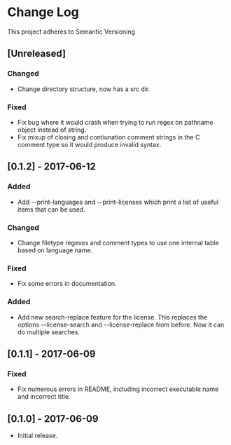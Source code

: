 # Change Log
This project adheres to Semantic Versioning

## [Unreleased]
### Changed
- Change directory structure, now has a src dir.

### Fixed
- Fix bug where it would crash when trying to run regex on pathname object
  instead of string.
- Fix mixup of closing and contiunation comment strings in the C comment type so
  it would produce invalid syntax.

## [0.1.2] - 2017-06-12
### Added
- Add --print-languages and --print-licenses which print a list of useful items
  that can be used.

### Changed
- Change filetype regexes and comment types to use one internal table based on
  language name.

### Fixed
- Fix some errors in documentation.

### Added
- Add new search-replace feature for the license. This replaces the options
  --license-search and --license-replace from before. Now it can do multiple
  searches.

## [0.1.1] - 2017-06-09
### Fixed
- Fix numerous errors in README, including incorrect executable name and
  incorrect title.

## [0.1.0] - 2017-06-09
- Initial release.
